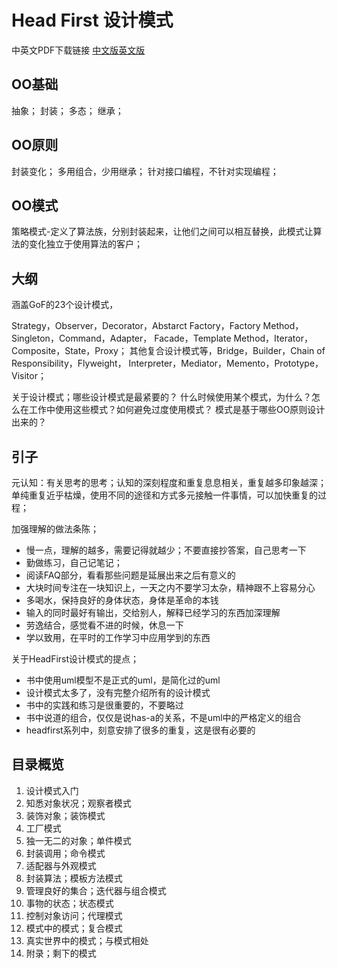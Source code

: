 # Head First 设计模式

中英文PDF下载链接
[中文版](http://download.csdn.net/detail/justgono/7321467)[英文版](http://download.csdn.net/detail/keepthinking_/4839209)

## OO基础

抽象；
封装；
多态；
继承；

## OO原则

封装变化；
多用组合，少用继承；
针对接口编程，不针对实现编程；

## OO模式

策略模式-定义了算法族，分别封装起来，让他们之间可以相互替换，此模式让算法的变化独立于使用算法的客户；




## 大纲

涵盖GoF的23个设计模式，

Strategy，Observer，Decorator，Abstarct Factory，Factory Method，Singleton，Command，Adapter，
Facade，Template Method，Iterator，Composite，State，Proxy；
其他复合设计模式等，Bridge，Builder，Chain of Responsibility，Flyweight，
Interpreter，Mediator，Memento，Prototype，Visitor；

关于设计模式；哪些设计模式是最紧要的？
什么时候使用某个模式，为什么？怎么在工作中使用这些模式？如何避免过度使用模式？
模式是基于哪些OO原则设计出来的？

## 引子

元认知：有关思考的思考；认知的深刻程度和重复息息相关，重复越多印象越深；单纯重复近乎枯燥，使用不同的途径和方式多元接触一件事情，可以加快重复的过程；

加强理解的做法条陈；

- 慢一点，理解的越多，需要记得就越少；不要直接抄答案，自己思考一下
- 勤做练习，自己记笔记；
- 阅读FAQ部分，看看那些问题是延展出来之后有意义的
- 大块时间专注在一块知识上，一天之内不要学习太杂，精神跟不上容易分心
- 多喝水，保持良好的身体状态，身体是革命的本钱
- 输入的同时最好有输出，交给别人，解释已经学习的东西加深理解
- 劳逸结合，感觉看不进的时候，休息一下
- 学以致用，在平时的工作学习中应用学到的东西

关于HeadFirst设计模式的提点；

- 书中使用uml模型不是正式的uml，是简化过的uml
- 设计模式太多了，没有完整介绍所有的设计模式
- 书中的实践和练习是很重要的，不要略过
- 书中说道的组合，仅仅是说has-a的关系，不是uml中的严格定义的组合
- headfirst系列中，刻意安排了很多的重复，这是很有必要的

## 目录概览

1. 设计模式入门
2. 知悉对象状况；观察者模式
3. 装饰对象；装饰模式
4. 工厂模式
5. 独一无二的对象；单件模式
6. 封装调用；命令模式
7. 适配器与外观模式
8. 封装算法；模板方法模式
9. 管理良好的集合；迭代器与组合模式
10. 事物的状态；状态模式
11. 控制对象访问；代理模式
12. 模式中的模式；复合模式
13. 真实世界中的模式；与模式相处
14. 附录；剩下的模式